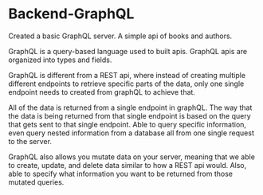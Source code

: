 # Backend-GraphQL

Created a basic GraphQL server. A simple api of books and authors.

GraphQL is a query-based language used to built apis. GraphQL apis are organized into types and fields. 

GraphQL is different from a REST api, where instead of creating multiple different endpoints to retrieve specific parts of the data, only one single endpoint needs to created from graphQL to achieve that. 

All of the data is returned from a single endpoint in graphQL. The way that the data is being returned from that single endpoint is based on the query that gets sent to that single endpoint. Able to query specific information, even query nested information from a database all from one single request to the server.  

GraphQL also allows you mutate data on your server, meaning that we able to create, update, and delete data similar to how a REST api would. Also, able to specify what information you want to be returned from those mutated queries. 